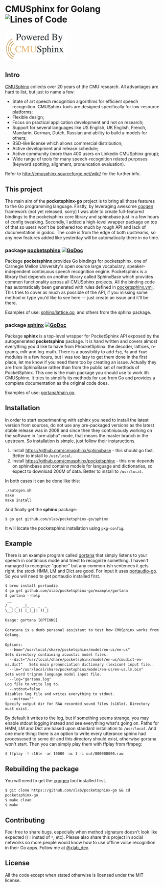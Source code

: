 # CMUSphinx for Golang ![Lines of Code](https://img.shields.io/badge/lines-3.7K-blue.svg)

<img alt="cmusphinx logo" src="internal/cmusphinx.png" width="200" />

## Intro

[CMUSphinx](http://cmusphinx.sourceforge.net) collects over 20 years of the CMU research. All advantages are hard to list, but just to name a few:

* State of art speech recognition algorithms for efficient speech recognition. CMUSphinx tools are designed specifically for low-resource platforms;
* Flexible design;
* Focus on practical application development and not on research;
* Support for several languages like US English, UK English, French, Mandarin, German, Dutch, Russian and ability to build a models for others;
* BSD-like license which allows commercial distribution;
* Active development and release schedule;
* Active community (more than 400 users on Linkedin CMUSphinx group);
* Wide range of tools for many speech-recognition related purposes (keyword spotting, alignment, pronuncation evaluation).

Refer to http://cmusphinx.sourceforge.net/wiki/ for the further info.

## This project

The main aim of the **pocketsphinx-go** project is to bring all those features to the Go programming language. Firstly,
by leveraging awesome [cgogen](http://git.io/cgogen) framework (not yet released, sorry) I was able to create full-featured
bindings to the pocketsphinx core library and sphinxbase just in a few hours of config tweaking. Secondly, I added a high-level wrapper package on top of that so users won't be bothered too much by rough API and lack of documentation in godoc. The code is from the edge of both upstreams, so any new features added like yesterday will be automatically there in no time.

### package [pocketsphinx](/pocketsphinx) [![GoDoc](https://godoc.org/github.com/xlab/pocketsphinx-go/pocketsphinx?status.svg)](https://godoc.org/github.com/xlab/pocketsphinx-go/pocketsphinx)

Package **pocketsphinx** provides Go bindings for pocketsphinx, one of Carnegie Mellon University's open source large vocabulary, speaker-independent continuous speech recognition engine. Pocketsphinx is a library that depends on another library called SphinxBase which provides common functionality across all CMUSphinx projects. All the binding code has automatically been generated with rules defined in [pocketsphinx.yml](/pocketsphinx.yml). This tries to cover as much as possible of the API, if you missing some method or type you'd like to see here — just create an issue and it'll be there.

Examples of use: [sphinx/lattice.go](sphinx/lattice.go), and others from the sphinx package.

### package [sphinx](/sphinx) [![GoDoc](https://godoc.org/github.com/xlab/pocketsphinx-go/sphinx?status.svg)](https://godoc.org/github.com/xlab/pocketsphinx-go/sphinx)

Package **sphinx** is a top-level wrapper for PocketSphinx API exposed by the autogenerated **pocketsphinx** package. It is hand written and covers almost everything you'd like to have from PhocketSphinx: the decoder, lattices, n-grams, mllr and log-math. There is a possibility to add `fsg`, `fe` and `feat` modules in a few hours, but I was too lazy to get them done in the first place, let me know if you need them too by creating an issue. Actually they are from SphinxBase rather than from the public set of methods of PocketSphinx. This one is the main package you should use to work ith CMUSphinx. It tries to simplify its methods for use from Go and provides a complete documentation as the original code does.

Examples of use: [gortana/main.go](/example/gortana/main.go).

## Installation

In order to start experimenting with sphinx you need to install the latest version from sources, do not use any pre-packaged versions as the latest stable release was in 2008 and since then they continiuously working on the software in "pre-alpha" mode, that means the master branch in the upstream. So installation is simple, just follow their instaructions.

1. Install https://github.com/cmusphinx/sphinxbase - this should go fast. Better to install to `/usr/local`.
2. Install https://github.com/cmusphinx/pocketsphinx - this one depends on sphinxbase and contains models for language and dictionaries, so expect to download 200M of data. Better to install to `/usr/local`.

In both cases it can be done like this:

```
./autogen.sh
make
make install
```

And finally get the **sphinx** package:

```
$ go get github.com/xlab/pocketsphinx-go/sphinx
```

It will locate the pocketsphinx installation using `pkg-config`.

## Example

There is an example program called [gortana](/example/gortana) that simply listens to your speech in continious mode and triest to recognize something. I haven't managed to recognize "gopher" but any common-ish sentences it gets right, the stock HMM, LM and Dict are good. For input it uses [portaudio-go](https://github.com/xlab/portaudio-go). So you will need to get portaudio installed first.

```
$ brew install portaudio
$ go get github.com/xlab/pocketsphinx-go/example/gortana
$ gortana --help
 __
/ _  _  _|_ _  _  _
\__)(_)| |_(_|| )(_|

Usage: gortana [OPTIONS]

Goratana is a dumb personal assistant to test how CMUSphinx works from Golang.

Options:
  --hmm="/usr/local/share/pocketsphinx/model/en-us/en-us"                 Sets directory containing acoustic model files.
  --dict="/usr/local/share/pocketsphinx/model/en-us/cmudict-en-us.dict"   Sets main pronunciation dictionary (lexicon) input file..
  --lm="/usr/local/share/pocketsphinx/model/en-us/en-us.lm.bin"           Sets word trigram language model input file.
  --log="gortana.log"                                                     Log file to write log to.
  --stdout=false                                                          Disables log file and writes everything to stdout.
  --outraw=""                                                             Specify output dir for RAW recorded sound files (s16le). Directory must exist.
```

By default it writes to the log, but if something seems strange, you may enable stdout logging instead and see everything what's going on. Paths for HMM, LM and Dict are based upon standard installation to `/usr/local`. And one more thing: there is an option to write every utterance sphinx had processesed to some dir and this directory should exist, otherwise gortana won't start. Then you can simply play them with ffplay from ffmpeg:

```
$ ffplay -f s16le -ar 16000 -ac 1 -i out/000000000.raw
```

## Rebuilding the package

You will need to get the [cgogen](https://git.io/cgogen) tool installed first.

```
$ git clone https://github.com/xlab/pocketsphinx-go && cd pocketsphinx-go
$ make clean
$ make
```

## Contributing

Feel free to share bugs, especially when method signature doesn't look like expected (`[]` instad of `*`, etc).
Please also share this project in social networks so more people would know how to use offline voice recognition
in their Go apps. Follow me at [@xlab_dev](https://twitter.com/xlab_dev).

## License

All the code except when stated otherwise is licensed under the MIT license.
